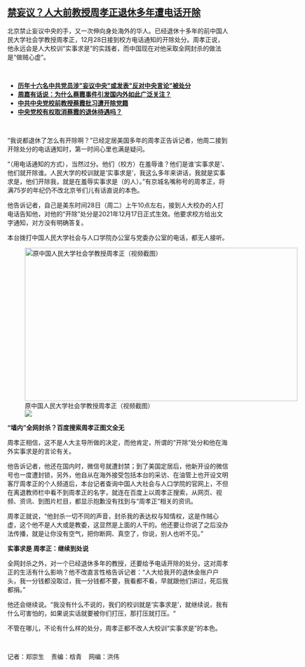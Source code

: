 <!--1640812569000-->
[禁妄议？人大前教授周孝正退休多年遭电话开除](https://www.rfa.org/mandarin/yataibaodao/renquanfazhi/rc2-12292021132318.html)
------

<p></p><p>北京禁止妄议中央的手，又一次伸向身处海外的华人。已经退休十多年的前中国人民大学社会学教授周孝正，12月28日接到校方电话通知的开除处分。周孝正说，他永远会是人大校训“实事求是”的实践者，而中国现在对他采取全网封杀的做法是“做贼心虚”。</p><p><br/></p><ul><li><a href="https://www.rfa.org/mandarin/Xinwen/wul0127e-01272021064319.html"><strong>历年十六名中共党员涉"妄议中央"或发表"反对中央言论"被处分</strong></a></li><li><a href="https://www.rfa.org/mandarin/zhuanlan/5468560967098bdd8bf4/talk-08212020105427.html"><strong>周嘉有话说：为什么蔡霞事件引发国内外如此广泛关注？</strong></a></li><li><strong><a href="https://www.rfa.org/mandarin/yataibaodao/zhengzhi/gf-08172020071945.html">中共中央党校前教授蔡霞批习遭开除党籍</a></strong><strong><a href="https://www.rfa.org/mandarin/Xinwen/9-09072020150650.html"></a></strong></li><li><strong><a href="https://www.rfa.org/mandarin/yataibaodao/zhengzhi/hj-08212020141103.html">中央党校有权取消蔡霞的退休待遇吗？</a></strong></li></ul><p><br/></p><p>“我说都退休了怎么有开除啊？”已经定居美国多年的周孝正告诉记者，他周二接到开除处分的电话通知时，第一时间心里也满是疑问。</p><p>“（用电话通知的方式），当然过分。他们（校方）在羞辱谁？他们是谁‘实事求是’、他们就开除谁。人民大学的校训就是‘实事求是’，我这么多年来讲话，我就是实事求是，他们开除我，就是在羞辱实事求是（的人）。”有京城名嘴称号的周孝正，将满75岁的年纪仍不改北京爷们儿有话直说的本色。</p><p>他告诉记者，自己是美东时间28日（周二）上午10点左右，接到人大校办的人打电话告知他，对他的“开除”处分是2021年12月17日正式生效。他要求校方给出文字通知，对方没有明确答复。</p><p>本台拨打中国人民大学社会与人口学院办公室与党委办公室的电话，都无人接听。</p><p><figure class="image-richtext image-inline captioned" style="width:622px;"><img alt="原中国人民大学社会学教授周孝正（视频截图）" height="350" src="https://www.rfa.org/mandarin/yataibaodao/renquanfazhi/rc2-12292021132318.html/rc1229.jpg/@@images/59faf65e-3097-4a2b-92a7-cab124128045.jpeg" title="rc1229.jpg" width="622"/><figcaption class="image-caption">原中国人民大学社会学教授周孝正（视频截图）</figcaption><small></small><div id="zoomattribute"><a data-caption="原中国人民大学社会学教授周孝正（视频截图）" data-fancybox="" href="https://www.rfa.org/mandarin/yataibaodao/renquanfazhi/rc2-12292021132318.html/rc1229.jpg" id="single_image" title="原中国人民大学社会学教授周孝正（视频截图）"><img src="/++plone++rfa-resources/img/icon-zoom.png"/></a></div></figure></p><p><strong>“墙内”全网封杀？百度搜索周孝正图文全无</strong></p><p>周孝正相信，这不是人大主导所做的决定，而他肯定，所谓的“开除”处分和他在海外实事求是的言论有关。</p><p>他告诉记者，他还在国内时，微信号就遭封禁；到了美国定居后，他新开设的微信号也一度遭封锁，另外，他自从在海外接受包括本台的采访、在油管上也开设文明客厅周孝正的个人频道后，本台记者查询中国人大社会与人口学院的官网上，不但在离退教师栏中看不到周孝正的名字，就连在百度上以周孝正搜索，从网页、视频、资讯、到图片栏目，都显示抱歉没有找到与“周孝正”相关的资讯。</p><p>周孝正就说，“他封杀一切不同的声音，封杀我的表达权与知情权，这是作贼心虚，这个他不是人大或是教委，这显然是上面的人干的。他还要让你说了之后没办法传播，就是让你没有空气，把你断网、真空了，你说，别人也听不见。”</p><p><strong>实事求是</strong><strong> </strong><strong>周孝正：继续到处说</strong></p><p>全网封杀之外，对一个已经退休多年的教授，还要给予电话开除的处分，这对周孝正的生活有什么影响？他不改直言性格告诉记者：“人大给我开的退休金账户户头，我一分钱都没取过，我一分钱都不要，我看都不看，早就跟他们讲过，死后我都捐。”</p><p>他还会继续说。“我没有什么不说的，我们的校训就是‘实事求是’，就继续说，我有什么可害怕的，如果说实话就要被你们打压，那打压就打压。“</p><p>不管在哪儿，不论有什么样的处分，周孝正都不改人大校训“实事求是”的本色。</p><p><br/></p><p>记者：郑崇生    责编：梒青    网编：洪伟</p>
